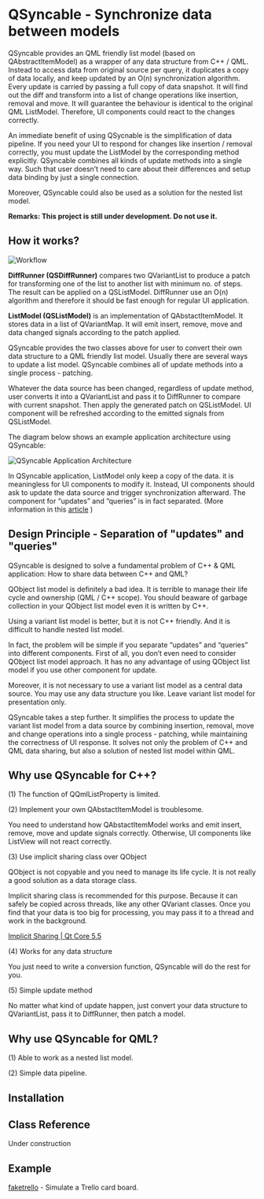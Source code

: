 QSyncable - Synchronize data between models
===========================================

QSyncable provides an QML friendly list model (based on QAbstractItemModel) as a wrapper of any data structure from C++ / QML. Instead to access data from original source per query, it duplicates a copy of data locally, and keep updated by an O(n) synchronization algorithm. Every update is carried by passing a full copy of data snapshot. It will find out the diff and transform into a list of change operations like insertion, removal and move. It will guarantee the behaviour is identical to the original QML ListModel. Therefore, UI components could react to the changes correctly.

An immediate benefit of using QSycnable is the simplification of data pipeline. If you need your UI to respond for changes like insertion / removal correctly, you must update the ListModel by the corresponding method explicitly. QSyncable combines all kinds of update methods into a single way. Such that user doesn’t need to care about their differences and setup data binding by just a single connection.

Moreover, QSyncable could also be used as a solution for the nested list model.

**Remarks: This project is still under development. Do not use it.**

How it works?
-------------

![Workflow](https://raw.githubusercontent.com/benlau/qsyncable/master/docs/qsyncable-workflow.png)

**DiffRunner (QSDiffRunner)** compares two QVariantList to produce a patch for transforming one of the list to another list with minimum no. of steps. The result can be applied on a QSListModel. DiffRunner use an O(n) algorithm and therefore it should be fast enough for regular UI application.

**ListModel (QSListModel)** is an implementation of QAbstactItemModel. It stores data in a list of QVariantMap. It will emit insert, remove, move and data changed signals according to the patch applied.



QSyncable provides the two classes above for user to convert their own data structure to a QML friendly list model. Usually there are several ways to update a list model. QSyncable combines all of update methods into a single process - patching.

Whatever the data source has been changed, regardless of update method, user converts it into a QVariantList and pass it to DiffRunner to compare with current snapshot. Then apply the generated patch on QSListModel. UI component will be refreshed according to the emitted signals from QSListModel.


The diagram below shows an example application architecture using QSyncable:

![QSyncable Application Architecture](https://raw.githubusercontent.com/benlau/qsyncable/master/docs/qsyncable-application-architecture-example.png)

In QSyncable application, ListModel only keep a copy of the data. it is meaningless for UI components to modify it. Instead, UI components should ask to update the data source and trigger synchronization afterward. The component for “updates” and “queries” is in fact separated. (More information in this [article](https://medium.com/@benlaud/action-dispatcher-design-pattern-for-qml-c350b1d2a7e7#.mi3b8hbuv) )

Design Principle - Separation of "updates" and "queries"
----------

QSyncable is designed to solve a fundamental problem of C++ & QML application: How to share data between C++ and QML?

QObject list model is definitely a bad idea. It is terrible to manage their life cycle and ownership (QML / C++ scope). You should beaware of garbage collection in your QObject list model even it is written by C++.

Using a variant list model is better, but it is not C++ friendly. And it is difficult to handle nested list model.

In fact, the problem will be simple if you separate “updates” and “queries” into different components. First of all, you don’t even need to consider QObject list model approach.
It has no any advantage of using QObject list model if you use other component for update.

Moreover, it is not necessary to use a variant list model as a central data source. You may use any data structure you like. Leave variant list model for presentation only.

QSyncable takes a step further. It simplifies the process to update the variant list model from a data source by combining insertion, removal, move and change operations into a single process - patching, while maintaining the correctness of UI response. It solves not only the problem of C++ and QML data sharing, but also a solution of nested list model within QML.


Why use QSyncable for C++?
--------------------------

(1) The function of QQmlListProperty is limited.

(2) Implement your own QAbstactItemModel is troublesome.

You need to understand how QAbstactItemModel works and emit insert, remove, move and update signals correctly. Otherwise, UI components like ListView will not react correctly.

(3) Use implicit sharing class over QObject

QObject is not copyable and you need to manage its life cycle. It is not really a good solution as a data storage class.

Implicit sharing class is recommended for this purpose. Because it can safely be copied across threads, like any other QVariant classes.
Once you find that your data is too big for processing, you may pass it to a thread and work in the background.

[Implicit Sharing | Qt Core 5.5](http://doc.qt.io/qt-5/implicit-sharing.html)

(4) Works for any data structure

You just need to write a conversion function, QSyncable will do the rest for you.

(5) Simple update method

No matter what kind of update happen, just convert your data structure to QVariantList, pass it to DiffRunner, then patch a model.

Why use QSyncable for QML?
--------------------------

(1) Able to work as a nested list model.

(2) Simple data pipeline.

Installation
------------


Class Reference
---------------

Under construction

Example
-------

[faketrello](https://github.com/benlau/qsyncable/tree/master/examples/faketrello) - Simulate a Trello card board.


